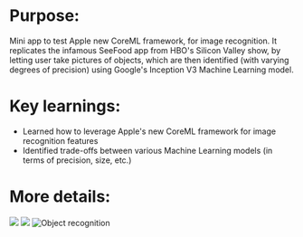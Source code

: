

# Purpose:

Mini app to test Apple new CoreML framework, for image recognition. It replicates the infamous SeeFood app from HBO's Silicon Valley show, by letting user take pictures of objects, which are then identified (with varying degrees of precision) using Google's Inception V3 Machine Learning model.

# Key learnings:

- Learned how to leverage Apple's new CoreML framework for image recognition features
- Identified trade-offs between various Machine Learning models (in terms of precision, size, etc.) 

# More details:
![](https://drive.google.com/open?id=1jhmoz7E_lWh4nQALQElUL8EX3YZUUxcp)
![](https://drive.google.com/open?id=1nWpbc8HD8uq3cSQoVwjFnwAADc6SGKZM)
![Object recognition](https://drive.google.com/open?id=1nWpbc8HD8uq3cSQoVwjFnwAADc6SGKZM)
